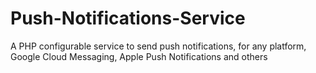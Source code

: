 # Push-Notifications-Service
A PHP configurable service to send push notifications, for any platform, Google Cloud Messaging, Apple Push Notifications and others
